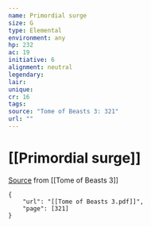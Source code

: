 ```yaml
---
name: Primordial surge
size: G
type: Elemental
environment: any
hp: 232
ac: 19
initiative: 6
alignment: neutral
legendary: 
lair: 
unique: 
cr: 16
tags: 
source: "Tome of Beasts 3: 321"
url: ""
---
```

# [[Primordial surge]]

[Source](zotero://open-pdf/library/items/BLGR9HVR?page=321) from [[Tome of Beasts 3]]

```pdf
{
	"url": "[[Tome of Beasts 3.pdf]]",
	"page": [321]
}
```

